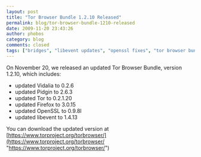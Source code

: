 ```yaml
---
layout: post
title: "Tor Browser Bundle 1.2.10 Released"
permalink: blog/tor-browser-bundle-1210-released
date: 2009-11-20 23:43:26
author: phobos
category: blog
comments: closed
tags: ["bridges", "libevent updates", "openssl fixes", "tor browser bundle", "vidalia updates"]
---
```


On November 20, we released an updated Tor Browser Bundle, version 1.2.10, which includes:

-   updated Vidalia to 0.2.6
-   updated Pidgin to 2.6.3
-   updated Tor to 0.2.1.20
-   updated Firefox to 3.0.15
-   updated OpenSSL to 0.9.8l
-   updated libevent to 1.4.13

You can download the updated version at [https://www.torproject.org/torbrowser/](https://www.torproject.org/torbrowser/ "https://www.torproject.org/torbrowser/")
